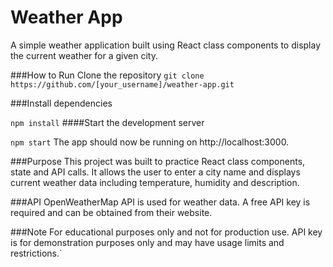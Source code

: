 # Weather App
A simple weather application built using React class components to display the current weather for a given city.

###How to Run
Clone the repository
`git clone https://github.com/[your_username]/weather-app.git`

###Install dependencies

`npm install`
####Start the development server

`npm start`
The app should now be running on http://localhost:3000.

###Purpose
This project was built to practice React class components, state and API calls. It allows the user to enter a city name and displays current weather data including temperature, humidity and description.

###API
OpenWeatherMap API is used for weather data. A free API key is required and can be obtained from their website.

###Note
For educational purposes only and not for production use. API key is for demonstration purposes only and may have usage limits and restrictions.`